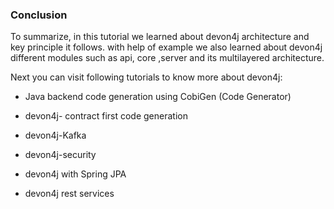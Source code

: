 
### Conclusion

To summarize, in this tutorial we learned about devon4j architecture and key principle it follows. with help of example we also learned about devon4j different modules such as api, core ,server and its multilayered architecture.

Next you can visit following tutorials to know more about devon4j:
 
* Java backend code generation using CobiGen (Code Generator)
 
* devon4j- contract first code generation
 
* devon4j-Kafka
 
* devon4j-security
 
* devon4j with Spring JPA
 
* devon4j rest services
 